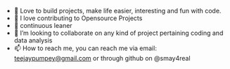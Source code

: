 - 👀  Love to build projects, make life easier, interesting and fun with code.
- 🚀  I love contributing to Opensource Projects
- 🌱 continuous leaner
- 💞️ I’m looking to collaborate on any kind of project pertaining coding and data analysis
- 📫 How to reach me, you can reach me via email: teejaypumpey@gmail.com or through github on @smay4real

<!---
smay4real/smay4real is a ✨ special ✨ repository because its `README.md` (this file) appears on your GitHub profile.
You can click the Preview link to take a look at your changes.
--->
